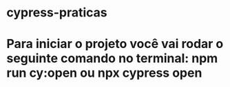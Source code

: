# cypress-praticas
# Para iniciar o projeto você vai rodar o seguinte comando no terminal: npm run cy:open ou npx cypress open